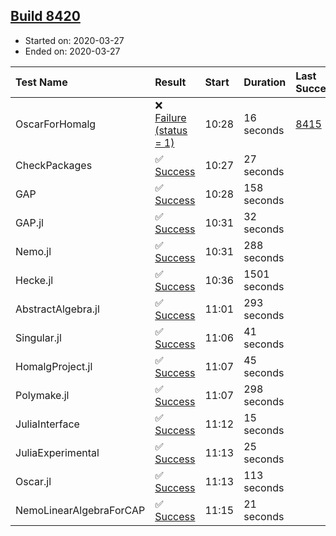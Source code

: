 ## [Build 8420](https://oscarci.mathematik.uni-kl.de/job/oscar/8420/)

* Started on: 2020-03-27
* Ended on: 2020-03-27

| Test Name    | Result | Start | Duration | Last Success | First Failure |
|:-------------|:-------|:------|:---------|:-------------|:--------------|
| OscarForHomalg | ❌ [Failure (status = 1)](https://oscarci.mathematik.uni-kl.de/job/oscar/8420/artifact/logs/build-8420/OscarForHomalg.log) | 10:28 | 16 seconds | [8415](https://oscarci.mathematik.uni-kl.de/job/oscar/8415/) | [8416](https://oscarci.mathematik.uni-kl.de/job/oscar/8416/) |
| CheckPackages | ✅ [Success](https://oscarci.mathematik.uni-kl.de/job/oscar/8420/artifact/logs/build-8420/CheckPackages.log) | 10:27 | 27 seconds |  |  |
| GAP | ✅ [Success](https://oscarci.mathematik.uni-kl.de/job/oscar/8420/artifact/logs/build-8420/GAP.log) | 10:28 | 158 seconds |  |  |
| GAP.jl | ✅ [Success](https://oscarci.mathematik.uni-kl.de/job/oscar/8420/artifact/logs/build-8420/GAP.jl.log) | 10:31 | 32 seconds |  |  |
| Nemo.jl | ✅ [Success](https://oscarci.mathematik.uni-kl.de/job/oscar/8420/artifact/logs/build-8420/Nemo.jl.log) | 10:31 | 288 seconds |  |  |
| Hecke.jl | ✅ [Success](https://oscarci.mathematik.uni-kl.de/job/oscar/8420/artifact/logs/build-8420/Hecke.jl.log) | 10:36 | 1501 seconds |  |  |
| AbstractAlgebra.jl | ✅ [Success](https://oscarci.mathematik.uni-kl.de/job/oscar/8420/artifact/logs/build-8420/AbstractAlgebra.jl.log) | 11:01 | 293 seconds |  |  |
| Singular.jl | ✅ [Success](https://oscarci.mathematik.uni-kl.de/job/oscar/8420/artifact/logs/build-8420/Singular.jl.log) | 11:06 | 41 seconds |  |  |
| HomalgProject.jl | ✅ [Success](https://oscarci.mathematik.uni-kl.de/job/oscar/8420/artifact/logs/build-8420/HomalgProject.jl.log) | 11:07 | 45 seconds |  |  |
| Polymake.jl | ✅ [Success](https://oscarci.mathematik.uni-kl.de/job/oscar/8420/artifact/logs/build-8420/Polymake.jl.log) | 11:07 | 298 seconds |  |  |
| JuliaInterface | ✅ [Success](https://oscarci.mathematik.uni-kl.de/job/oscar/8420/artifact/logs/build-8420/JuliaInterface.log) | 11:12 | 15 seconds |  |  |
| JuliaExperimental | ✅ [Success](https://oscarci.mathematik.uni-kl.de/job/oscar/8420/artifact/logs/build-8420/JuliaExperimental.log) | 11:13 | 25 seconds |  |  |
| Oscar.jl | ✅ [Success](https://oscarci.mathematik.uni-kl.de/job/oscar/8420/artifact/logs/build-8420/Oscar.jl.log) | 11:13 | 113 seconds |  |  |
| NemoLinearAlgebraForCAP | ✅ [Success](https://oscarci.mathematik.uni-kl.de/job/oscar/8420/artifact/logs/build-8420/NemoLinearAlgebraForCAP.log) | 11:15 | 21 seconds |  |  |
